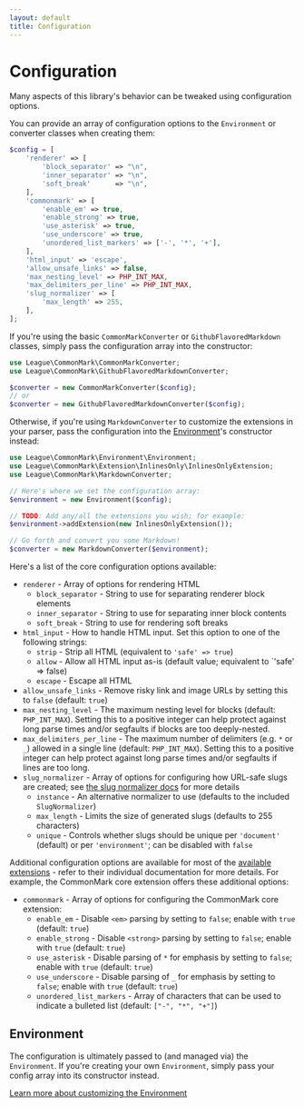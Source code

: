 ```yaml
---
layout: default
title: Configuration
---
```


# Configuration

Many aspects of this library's behavior can be tweaked using configuration options.

You can provide an array of configuration options to the `Environment` or converter classes when creating them:

```php
$config = [
    'renderer' => [
        'block_separator' => "\n",
        'inner_separator' => "\n",
        'soft_break'      => "\n",
    ],
    'commonmark' => [
        'enable_em' => true,
        'enable_strong' => true,
        'use_asterisk' => true,
        'use_underscore' => true,
        'unordered_list_markers' => ['-', '*', '+'],
    ],
    'html_input' => 'escape',
    'allow_unsafe_links' => false,
    'max_nesting_level' => PHP_INT_MAX,
    'max_delimiters_per_line' => PHP_INT_MAX,
    'slug_normalizer' => [
        'max_length' => 255,
    ],
];
```

If you're using the basic `CommonMarkConverter` or `GithubFlavoredMarkdown` classes, simply pass the configuration array into the constructor:

```php
use League\CommonMark\CommonMarkConverter;
use League\CommonMark\GithubFlavoredMarkdownConverter;

$converter = new CommonMarkConverter($config);
// or
$converter = new GithubFlavoredMarkdownConverter($config);
```

Otherwise, if you're using `MarkdownConverter` to customize the extensions in your parser, pass the configuration into the [Environment](/2.6/customization/environment/)'s constructor instead:

```php
use League\CommonMark\Environment\Environment;
use League\CommonMark\Extension\InlinesOnly\InlinesOnlyExtension;
use League\CommonMark\MarkdownConverter;

// Here's where we set the configuration array:
$environment = new Environment($config);

// TODO: Add any/all the extensions you wish; for example:
$environment->addExtension(new InlinesOnlyExtension());

// Go forth and convert you some Markdown!
$converter = new MarkdownConverter($environment);
```

Here's a list of the core configuration options available:

- `renderer` - Array of options for rendering HTML
  - `block_separator` - String to use for separating renderer block elements
  - `inner_separator` - String to use for separating inner block contents
  - `soft_break` - String to use for rendering soft breaks
- `html_input` - How to handle HTML input.  Set this option to one of the following strings:
  - `strip` - Strip all HTML (equivalent to `'safe' => true`)
  - `allow` - Allow all HTML input as-is (default value; equivalent to `'safe' => false)
  - `escape` - Escape all HTML
- `allow_unsafe_links` - Remove risky link and image URLs by setting this to `false` (default: `true`)
- `max_nesting_level` - The maximum nesting level for blocks (default: `PHP_INT_MAX`). Setting this to a positive integer can help protect against long parse times and/or segfaults if blocks are too deeply-nested.
- `max_delimiters_per_line` - The maximum number of delimiters (e.g. `*` or `_`) allowed in a single line (default: `PHP_INT_MAX`). Setting this to a positive integer can help protect against long parse times and/or segfaults if lines are too long.
- `slug_normalizer` - Array of options for configuring how URL-safe slugs are created; see [the slug normalizer docs](/2.5/customization/slug-normalizer/#configuration) for more details
  - `instance` - An alternative normalizer to use (defaults to the included `SlugNormalizer`)
  - `max_length` - Limits the size of generated slugs (defaults to 255 characters)
  - `unique` - Controls whether slugs should be unique per `'document'` (default) or per `'environment'`; can be disabled with `false`

Additional configuration options are available for most of the [available extensions](/2.6/customization/extensions/) - refer to their individual documentation for more details.  For example, the CommonMark core extension offers these additional options:

- `commonmark` - Array of options for configuring the CommonMark core extension:
  - `enable_em` - Disable `<em>` parsing by setting to `false`; enable with `true` (default: `true`)
  - `enable_strong` - Disable `<strong>` parsing by setting to `false`; enable with `true` (default: `true`)
  - `use_asterisk` - Disable parsing of `*` for emphasis by setting to `false`; enable with `true` (default: `true`)
  - `use_underscore` - Disable parsing of `_` for emphasis by setting to `false`; enable with `true` (default: `true`)
  - `unordered_list_markers` - Array of characters that can be used to indicate a bulleted list (default: `["-", "*", "+"]`)

## Environment

The configuration is ultimately passed to (and managed via) the `Environment`.  If you're creating your own `Environment`, simply pass your config array into its constructor instead.

[Learn more about customizing the Environment](/2.6/customization/environment/)
